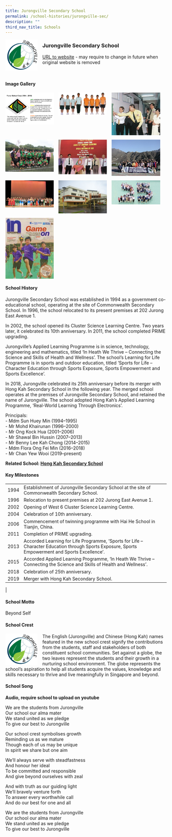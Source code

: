 ```yaml
---
title: Jurongville Secondary School
permalink: /school-histories/jurongville-sec/
description: ""
third_nav_title: Schools
---
```

<img src="/images/jurongvillesec1.png" style="width:20%;margin-right:15px;" align = "left">

### **Jurongville Secondary School**
[URL to website](https://jurongvillesec.moe.edu.sg/) - may require to change in future when original website is removed

<br clear="left">

#### **Image Gallery**

<p><a href="https://staging.d1yxymztqoj7qn.amplifyapp.com/images/pic.jpg">  
<img src="/images/jurongvillesec2.jpg" style="width:30%;margin-right:15px;" align = "left">
</a></p>

<p><a href="https://staging.d1yxymztqoj7qn.amplifyapp.com/images/pic.jpg">  
<img src="/images/jurongvillesec3.jpg" style="width:30%;margin-right:15px;" align = "left">
</a></p>

<p><a href="https://staging.d1yxymztqoj7qn.amplifyapp.com/images/pic.jpg">  
<img src="/images/jurongvillesec4.jpg" style="width:30%;margin-right:15px;" align = "left">
</a></p>

<br clear="left">

<p><a href="https://staging.d1yxymztqoj7qn.amplifyapp.com/images/pic.jpg">  
<img src="/images/jurongvillesec5.jpg" style="width:30%;margin-right:15px;" align = "left">
</a></p>

<p><a href="https://staging.d1yxymztqoj7qn.amplifyapp.com/images/pic.jpg">  
<img src="/images/jurongvillesec6.jpg" style="width:30%;margin-right:15px;" align = "left">
</a></p>

<p><a href="https://staging.d1yxymztqoj7qn.amplifyapp.com/images/pic.jpg">  
<img src="/images/jurongvillesec7.jpg" style="width:30%;margin-right:15px;" align = "left">
</a></p>

<br clear="left">

<p><a href="https://staging.d1yxymztqoj7qn.amplifyapp.com/images/pic.jpg">  
<img src="/images/jurongvillesec8.jpg" style="width:30%;margin-right:15px;" align = "left">
</a></p>

<p><a href="https://staging.d1yxymztqoj7qn.amplifyapp.com/images/pic.jpg">  
<img src="/images/jurongvillesec9.jpg" style="width:30%;margin-right:15px;" align = "left">
</a></p>

<p><a href="https://staging.d1yxymztqoj7qn.amplifyapp.com/images/pic.jpg">  
<img src="/images/jurongvillesec10.jpg" style="width:30%;margin-right:15px;" align = "left">
</a></p>

<br clear="left">

<p><a href="https://staging.d1yxymztqoj7qn.amplifyapp.com/images/pic.jpg">  
<img src="/images/jurongvillesec11.jpg" style="width:30%;margin-right:15px;" align = "left">
</a></p>

<br clear="left">

#### **School History**
Jurongville Secondary School was established in 1994 as a government co-educational school, operating at the site of Commonwealth Secondary School. In 1996, the school relocated to its present premises at 202 Jurong East Avenue 1. 

In 2002, the school opened its Cluster Science Learning Centre. Two years later, it celebrated its 10th anniversary. In 2011, the school completed PRIME upgrading.

Jurongville’s Applied Learning Programme is in science, technology, engineering and mathematics, titled ‘In Heath We Thrive – Connecting the Science and Skills of Health and Wellness’. The school’s Learning for Life Programme is in sports and outdoor education, titled ‘Sports for Life – Character Education through Sports Exposure, Sports Empowerment and Sports Excellence’.

In 2018, Jurongville celebrated its 25th anniversary before its merger with Hong Kah Secondary School in the following year. The merged school operates at the premises of Jurongville Secondary School, and retained the name of Jurongville. The school adopted Hong Kah’s Applied Learning Programme, ‘Real-World Learning Through Electronics’.

Principals:<br>
\- Mdm Sun Huey Min (1994–1995)<br>
\- Mr Mohd Khairunan (1996–2000)<br>
\- Mr Ong Kock Hua (2001–2006)<br>
\- Mr Shawal Bin Hussin (2007–2013)<br>
\- Mr Benny Lee Kah Chong (2014–2015)<br>
\- Mdm Flora Ong Fei Min (2016–2018)<br>
\- Mr Chan Yew Wooi (2019–present)

**Related School: [Hong Kah Secondary School](https://staging.d1yxymztqoj7qn.amplifyapp.com/school-histories/hong-kah-sec/)**

#### **Key Milestones**

|  |  |
|:---:|---|
| 1994 | Establishment of Jurongville Secondary School at the site of Commonwealth Secondary School. |
| 1996 | Relocation to present premises at 202 Jurong East Avenue 1. |
| 2002 | Opening of West 6 Cluster Science Learning Centre. |
| 2004 | Celebration of 10th anniversary. |
| 2006 | Commencement of twinning programme with Hai He School in Tianjin, China. |
| 2011 | Completion of PRIME upgrading. |
| 2013 | Accorded Learning for Life Programme, ‘Sports for Life – Character Education through Sports Exposure, Sports Empowerment and Sports Excellence’. |
| 2015 | Accorded Applied Learning Programme, ‘In Heath We Thrive – Connecting the Science and Skills of Health and Wellness’. |
| 2018 | Celebration of 25th anniversary. |
| 2019 | Merger with Hong Kah Secondary School. |
|

#### **School Motto**
Beyond Self

#### **School Crest**
<img src="/images/jurongvillesec1.png" style="width:20%;margin-right:15px;" align = "left">

The English (Jurongville) and Chinese (Hong Kah) names featured in the new school crest signify the contributions from the students, staff and stakeholders of both constituent school communities. Set against a globe, the two leaves represent the students and their growth in a nurturing school environment. The globe represents the school’s aspiration to help all students acquire the values, knowledge and skills necessary to thrive and live meaningfully in Singapore and beyond.

#### **School Song**
**Audio, require school to upload on youtube**

We are the students from Jurongville<br>
Our school our alma mater<br>
We stand united as we pledge<br>
To give our best to Jurongville

Our school crest symbolises growth<br>
Reminding us as we mature<br>
Though each of us may be unique<br>
In spirit we share but one aim

We’ll always serve with steadfastness<br>
And honour her ideal<br>
To be committed and responsible<br>
And give beyond ourselves with zeal

And with truth as our guiding light<br>
We’ll bravely venture forth<br>
To answer every worthwhile call<br>
And do our best for one and all

We are the students from Jurongville<br>
Our school our alma mater<br>
We stand united as we pledge<br>
To give our best to Jurongville